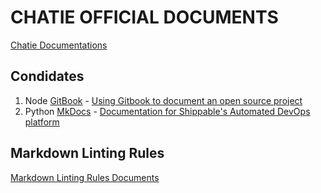 # CHATIE OFFICIAL DOCUMENTS

[Chatie Documentations](https://docs.chatie.io)

## Condidates

1. Node [GitBook](https://www.gitbook.com/) - [Using Gitbook to document an open source project](https://medium.com/@gpbl/how-to-use-gitbook-to-publish-docs-for-your-open-source-npm-packages-465dd8d5bfba)
2. Python [MkDocs](https://www.mkdocs.org/) - [Documentation for Shippable's Automated DevOps platform](https://github.com/Shippable/docs/)

## Markdown Linting Rules

[Markdown Linting Rules Documents](https://github.com/DavidAnson/markdownlint/blob/master/doc/Rules.md)
